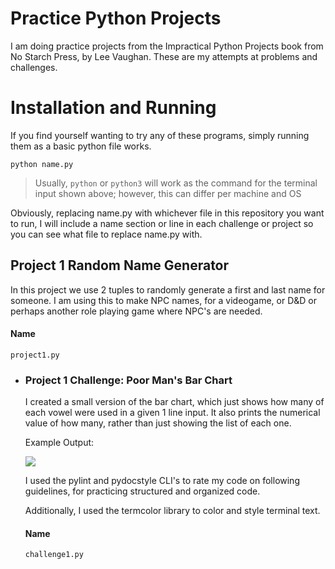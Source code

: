 # Practice Python Projects
I am doing practice projects from the Impractical Python Projects book from No Starch Press, by Lee Vaughan. These are my attempts at problems and challenges.

# Installation and Running
If you find yourself wanting to try any of these programs, simply running them as a basic python file works.

```python name.py```

> Usually, `python` or `python3` will work as the command for the terminal input shown above; however, this can differ per machine and OS

Obviously, replacing name.py with whichever file in this repository you want to run, I will include a name section or line in each challenge or project so you can see what file to replace name.py with.

## Project 1 Random Name Generator
In this project we use 2 tuples to randomly generate a first and last name for someone. I am using this to make NPC names, for a videogame, or D&D or perhaps another role playing game where NPC's are needed.

#### Name 
`project1.py`

- ### Project 1 Challenge: Poor Man's Bar Chart

    I created a small version of the bar chart, which just shows how many of each vowel were used in a given 1 line input. It also prints the numerical value of how many, rather than just showing the list of each one.
    
    Example Output: 

    <img src="./readmeImgs/proj1.png">

    I used the pylint and pydocstyle CLI's to rate my code on following guidelines, for practicing structured and organized code.

    Additionally, I used the termcolor library to color and style terminal text.

    #### Name
    `challenge1.py`
    

